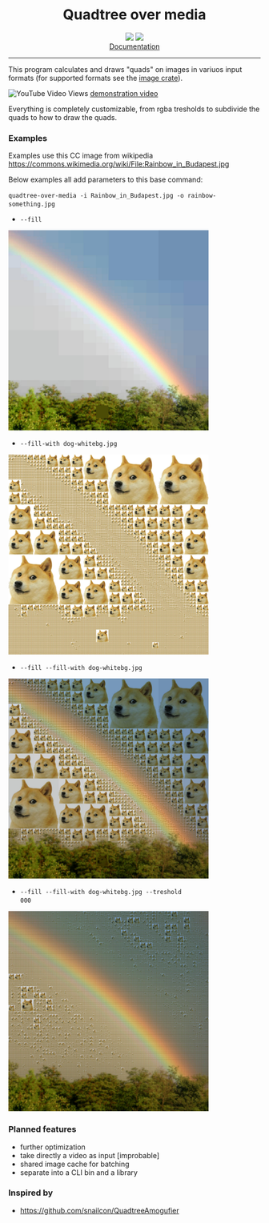 <h1 align="center">Quadtree over media</h1>
<p align="center">
<img src="https://img.shields.io/github/v/tag/jacopowolf/quadtree-over-media-rs?include_prereleases&label=latest&sort=semver"/>
<img src="https://img.shields.io/github/languages/top/jacopowolf/quadtree-over-media-rs?logo=rust&color=brown" /><br>
<a href="https://github.com/JacopoWolf/quadtree-over-media-rs/wiki">Documentation</a>
</p>


---

This program calculates and draws "quads" on images in variuos input formats (for supported formats see the [image crate](https://crates.io/crates/image)).

![YouTube Video Views](https://img.shields.io/youtube/views/G434WPz8MRk?style=social)
[demonstration video](https://youtu.be/G434WPz8MRk) 


Everything is completely customizable, from rgba tresholds to subdivide the quads to how to draw the quads.

### Examples

Examples use this CC image from wikipedia https://commons.wikimedia.org/wiki/File:Rainbow_in_Budapest.jpg

Below examples all add parameters to this base command:

`quadtree-over-media -i Rainbow_in_Budapest.jpg -o rainbow-something.jpg`


* <code>--fill</code><br>
<img src="docs/rainbow-fill.jpg" width="400">

* <code>--fill-with dog-whitebg.jpg</code><br>
<img src="docs/rainbow-dog-nofill.jpg" width="400">

* <code>--fill --fill-with dog-whitebg.jpg</code><br>
<img src="docs/rainbow-dog.jpg" width="400">

* <code>--fill --fill-with dog-whitebg.jpg --treshold 000</code><br>
<img src="docs/rainbow-dog-t000.jpg" width="400">

### Planned features
* further optimization
* take directly a video as input [improbable]
* shared image cache for batching
* separate into a CLI bin and a library

### Inspired by
* https://github.com/snailcon/QuadtreeAmogufier
